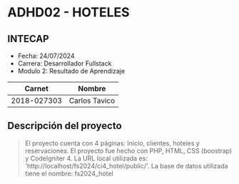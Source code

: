 # ADHD02 - HOTELES 
## INTECAP
- Fecha: 24/07/2024
- Carrera: Desarrollador Fullstack
- Modulo 2: Resultado de Aprendizaje

|Carnet|Nombre|
|------|------|
|2018-027303|Carlos Tavico|

## Descripción del proyecto
> El proyecto cuenta con 4 páginas: Inicio, clientes, hoteles y reservaciones.
> El proyecto fue hecho con PHP, HTML, CSS (boostrap) y CodeIgniter 4.
> La URL local utilizada es: 'http://localhost/fs2024/ci4_hotel/public/'.
> La base de datos utilizada tiene el nombre: fs2024_hotel